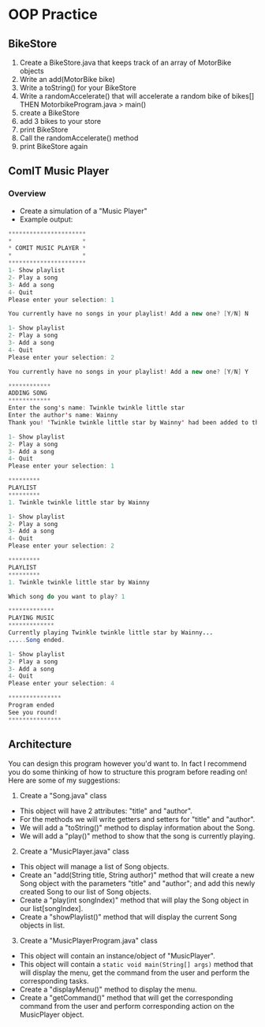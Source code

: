 # OOP Practice

## BikeStore
 1. Create a BikeStore.java 
 that keeps track of an array of MotorBike
 objects
 2. Write an add(MotorBike bike)
 3. Write a toString() for your BikeStore
 4. Write a randomAccelerate() that 
 will accelerate a random bike of bikes[]
 THEN MotorbikeProgram.java > main()
 5. create a BikeStore
 6. add 3 bikes to your store
 7. print BikeStore
 8. Call the randomAccelerate() method
 9. print BikeStore again

## ComIT Music Player
### Overview
- Create a simulation of a "Music Player"
- Example output:
```java
**********************
*                    *
* COMIT MUSIC PLAYER *
*                    *
**********************
1- Show playlist
2- Play a song
3- Add a song
4- Quit
Please enter your selection: 1

You currently have no songs in your playlist! Add a new one? [Y/N] N

1- Show playlist
2- Play a song
3- Add a song
4- Quit
Please enter your selection: 2

You currently have no songs in your playlist! Add a new one? [Y/N] Y

************
ADDING SONG
************
Enter the song's name: Twinkle twinkle little star
Enter the author's name: Wainny
Thank you! 'Twinkle twinkle little star by Wainny' had been added to the playlist!

1- Show playlist
2- Play a song
3- Add a song
4- Quit
Please enter your selection: 1

*********
PLAYLIST
*********
1. Twinkle twinkle little star by Wainny

1- Show playlist
2- Play a song
3- Add a song
4- Quit
Please enter your selection: 2

*********
PLAYLIST
*********
1. Twinkle twinkle little star by Wainny

Which song do you want to play? 1

*************
PLAYING MUSIC
*************
Currently playing Twinkle twinkle little star by Wainny...
.....Song ended.

1- Show playlist
2- Play a song
3- Add a song
4- Quit
Please enter your selection: 4

***************
Program ended
See you round!
***************
```

## Architecture
You can design this program however you'd want to. In fact I recommend you do some thinking of how to
structure this program before reading on! Here are some of my suggestions: 

1. Create a "Song.java" class
- This object will have 2 attributes: "title" and "author".
- For the methods we will write getters and setters for "title" and "author".
- We will add a "toString()" method to display information about the Song.
- We will add a "play()" method to show that the song is currently playing.

2. Create a "MusicPlayer.java" class
- This object will manage a list of Song objects.
- Create an "add(String title, String author)" method that will create a new Song object
with the parameters "title" and "author"; and add this newly created Song to our list of Song objects.
- Create a "play(int songIndex)" method that will play the Song object in our list[songIndex].
- Create a "showPlaylist()" method that will display the current Song objects in list.

3. Create a "MusicPlayerProgram.java" class
- This object will contain an instance/object of "MusicPlayer".
- This object will contain a `static void main(String[] args)` method that will display the menu, 
get the command from the user and perform the corresponding tasks.
- Create a "displayMenu()" method to display the menu.
- Create a "getCommand()" method that will get the corresponding command from the user and perform
corresponding action on the MusicPlayer object.

